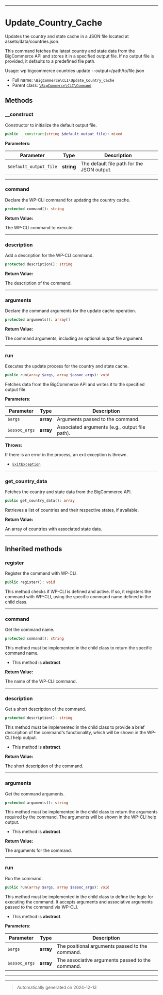 ***

# Update_Country_Cache

Updates the country and state cache in a JSON file located at assets/data/countries.json.

This command fetches the latest country and state data from the BigCommerce API and stores it in a specified output file.
If no output file is provided, it defaults to a predefined file path.

Usage: wp bigcommerce countries update --output=/path/to/file.json

* Full name: `\BigCommerce\CLI\Update_Country_Cache`
* Parent class: [`\BigCommerce\CLI\Command`](./classes/BigCommerce/CLI/Command.md)




## Methods


### __construct

Constructor to initialize the default output file.

```php
public __construct(string $default_output_file): mixed
```








**Parameters:**

| Parameter | Type | Description |
|-----------|------|-------------|
| `$default_output_file` | **string** | The default file path for the JSON output. |





***

### command

Declare the WP-CLI command for updating the country cache.

```php
protected command(): string
```









**Return Value:**

The WP-CLI command to execute.




***

### description

Add a description for the WP-CLI command.

```php
protected description(): string
```









**Return Value:**

The description of the command.




***

### arguments

Declare the command arguments for the update cache operation.

```php
protected arguments(): array[]
```









**Return Value:**

The command arguments, including an optional output file argument.




***

### run

Executes the update process for the country and state cache.

```php
public run(array $args, array $assoc_args): void
```

Fetches data from the BigCommerce API and writes it to the specified output file.






**Parameters:**

| Parameter | Type | Description |
|-----------|------|-------------|
| `$args` | **array** | Arguments passed to the command. |
| `$assoc_args` | **array** | Associated arguments (e.g., output file path). |




**Throws:**
<p>If there is an error in the process, an exit exception is thrown.</p>

- [`ExitException`](./classes/WP_CLI/ExitException.md)



***

### get_country_data

Fetches the country and state data from the BigCommerce API.

```php
public get_country_data(): array
```

Retrieves a list of countries and their respective states, if available.







**Return Value:**

An array of countries with associated state data.




***


## Inherited methods


### register

Register the command with WP-CLI.

```php
public register(): void
```

This method checks if WP-CLI is defined and active. If so, it registers the command
with WP-CLI, using the specific command name defined in the child class.










***

### command

Get the command name.

```php
protected command(): string
```

This method must be implemented in the child class to return the specific command name.


* This method is **abstract**.




**Return Value:**

The name of the WP-CLI command.




***

### description

Get a short description of the command.

```php
protected description(): string
```

This method must be implemented in the child class to provide a brief description
of the command's functionality, which will be shown in the WP-CLI help output.


* This method is **abstract**.




**Return Value:**

The short description of the command.




***

### arguments

Get the command arguments.

```php
protected arguments(): string
```

This method must be implemented in the child class to return the arguments
required by the command. The arguments will be shown in the WP-CLI help output.


* This method is **abstract**.




**Return Value:**

The arguments for the command.




***

### run

Run the command.

```php
public run(array $args, array $assoc_args): void
```

This method must be implemented in the child class to define the logic
for executing the command. It accepts arguments and associative arguments
passed to the command via WP-CLI.


* This method is **abstract**.



**Parameters:**

| Parameter | Type | Description |
|-----------|------|-------------|
| `$args` | **array** | The positional arguments passed to the command. |
| `$assoc_args` | **array** | The associative arguments passed to the command. |





***


***
> Automatically generated on 2024-12-13
